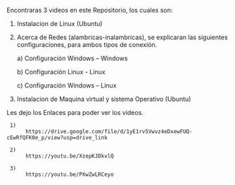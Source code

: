 Encontraras 3 videos en este Repositorio, los cuales son:
1) Instalacion de Linux (Ubuntu)
2) Acerca de Redes (alambricas-inalambricas), se explicaran las siguientes configuraciones, para ambos tipos de conexión.
   
     a)   Configuración Windows – Windows
   
     b)   Configuración Linux - Linux
   
     c)   Configuración Windows – Linux
     
4) Instalacion de Maquina virtual y sistema Operativo (Ubuntu)
   
Les dejo los Enlaces para poder ver los videos.

     1)
          https://drive.google.com/file/d/1yE1rv5Vwvz4eDxewFUQ-cEwRfQFK0e_p/view?usp=drive_link
          
     2)
          https://youtu.be/XzepKJDkvlQ
          
     3)
          https://youtu.be/PXwZwLRCeyo

